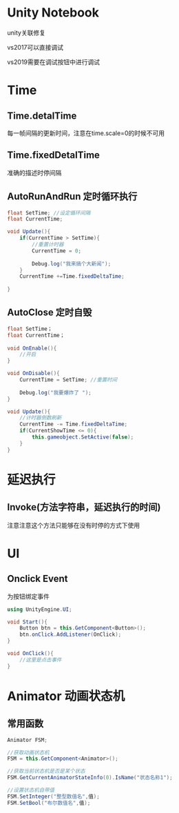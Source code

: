 # Unity Notebook

unity关联修复

vs2017可以直接调试

vs2019需要在调试按钮中进行调试

# Time

## Time.detalTime	

每一帧间隔的更新时间，注意在time.scale=0的时候不可用



## Time.fixedDetalTime 

准确的描述时停间隔



## AutoRunAndRun 定时循环执行

```c#
float SetTime; //设定循环间隔
float CurrentTime;

void Update(){
    if(CurrentTime > SetTime){
        //重置计时器
        CurrentTime = 0;
        
        Debug.log("我来搞个大新闻");
    }  
    CurrentTime +=Time.fixedDeltaTime;
    
}
```



## AutoClose 定时自毁

```c#
float SetTime；
float CurrentTime；
    
void OnEnable(){
    //开启
}

void OnDisable(){
    CurrentTime = SetTime; //重置时间
  
    Debug.log("我要爆炸了 ");
}

void Update(){
    //计时器倒数刷新
    CurrentTime -= Time.fixedDeltaTime;
    if(CurrentShowTime <= 0){
     	this.gameobject.SetActive(false);   
    }
}
```



# 延迟执行

## Invoke(方法字符串，延迟执行的时间)

注意注意这个方法只能够在没有时停的方式下使用



# UI

## Onclick Event

为按钮绑定事件

```c#
using UnityEngine.UI;

void Start(){
    Button btn = this.GetComponent<Button>();
    btn.onClick.AddListener(OnClick);
}

void OnClick(){
    //这里是点击事件
}
```





# Animator 动画状态机

## 常用函数

```c#
Animator FSM;

//获取动画状态机
FSM = this.GetComponent<Animator>(); 

//获取当前状态机是否是某个状态
FSM.GetCurrentAnimatorStateInfo(0).IsName("状态名称1");

//设置状态机自带值
FSM.SetInteger("整型数值名",值);
FSM.SetBool("布尔数值名",值);

```





























